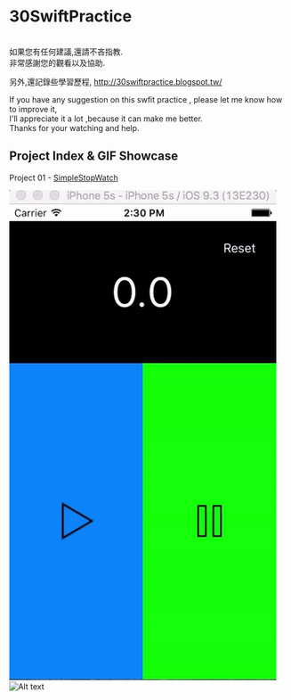 # 30SwiftPractice
<br /> 
如果您有任何建議,還請不吝指教.<br /> 
非常感謝您的觀看以及協助.

另外,還記錄些學習歷程,
http://30swiftpractice.blogspot.tw/

If you have any suggestion on this swfit practice , please let me know how to improve it,<br /> 
I'll appreciate it a lot ,because it can make me better. <br />
Thanks for your watching and help.<br />


## Project Index & GIF Showcase ##

Project 01 - [SimpleStopWatch](https://github.com/q2650108/30SwiftPractice/tree/master/Project-01-SimpleStopWatch)

![Alt text](https://github.com/q2650108/30SwiftPractice/blob/master/Project-01-SimpleStopWatch/1_1.gif?raw=true)
<br />
![Alt text](https://github.com/q2650108/30SwiftPractice/blob/master/Project-01-SimpleStopWatch/1_2.gif?raw=true)
